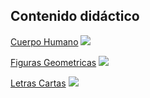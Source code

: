 
## Contenido didáctico

[Cuerpo Humano](https://rober19.github.io/drag-drop/Arrastrar-cuerpo%20humano/)
![](https://i.ibb.co/ncVjxbb/image.png)

[Figuras Geometricas]( https://rober19.github.io/drag-drop/Figuras-Geometricas/index.html)
![](https://i.ibb.co/grsxLr8/image.png)

[Letras Cartas]( https://rober19.github.io/drag-drop/LetrasCartas/)
![](https://i.ibb.co/9p8FDnR/image.png)